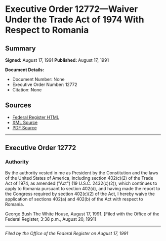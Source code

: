 # Executive Order 12772—Waiver Under the Trade Act of 1974 With Respect to Romania

## Summary

**Signed:** August 17, 1991
**Published:** August 17, 1991

**Document Details:**
- Document Number: None
- Executive Order Number: 12772
- Citation: None

## Sources
- [Federal Register HTML](https://www.presidency.ucsb.edu/documents/executive-order-12772-waiver-under-the-trade-act-1974-with-respect-romania)
- [XML Source](None)
- [PDF Source](None)

---

## Executive Order 12772

### Authority

By the authority vested in me as President by the Constitution and the laws of the United States of America, including section 402(c)(2) of the Trade Act of 1974, as amended ("Act") (19 U.S.C. 2432(c)(2)), which continues to apply to Romania pursuant to section 402(d), and having made the report to the Congress required by section 402(c)(2) of the Act, I hereby waive the application of sections 402(a) and 402(b) of the Act with respect to Romania.

George Bush
The White House,
August 17, 1991.
[Filed with the Office of the Federal Register, 3:38 p.m., August 20, 1991]

---

*Filed by the Office of the Federal Register on August 17, 1991*
